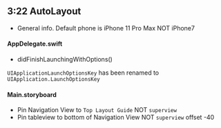 ## 3:22 AutoLayout

- General info. Default phone is iPhone 11 Pro Max NOT iPhone7

#### AppDelegate.swift

- didFinishLaunchingWithOptions()

`UIApplicationLaunchOptionsKey` has been renamed to `UIApplication.LaunchOptionsKey`

#### Main.storyboard

- Pin Navigation View to `Top Layout Guide` NOT `superview`
- Pin tableview to bottom of Navigation View NOT `superview` offset -40
